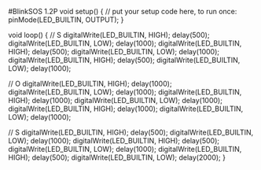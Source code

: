 #BlinkSOS 1.2P
void setup() {
  // put your setup code here, to run once:
  pinMode(LED_BUILTIN, OUTPUT);
}

void loop() {
  // S
  digitalWrite(LED_BUILTIN, HIGH);
  delay(500);
  digitalWrite(LED_BUILTIN, LOW);
  delay(1000);
  digitalWrite(LED_BUILTIN, HIGH);
  delay(500);
  digitalWrite(LED_BUILTIN, LOW);
  delay(1000);
  digitalWrite(LED_BUILTIN, HIGH);
  delay(500);
  digitalWrite(LED_BUILTIN, LOW);
  delay(1000);

  // O
  digitalWrite(LED_BUILTIN, HIGH);
  delay(1000);
  digitalWrite(LED_BUILTIN, LOW);
  delay(1000);
  digitalWrite(LED_BUILTIN, HIGH);
  delay(1000);
  digitalWrite(LED_BUILTIN, LOW);
  delay(1000);
  digitalWrite(LED_BUILTIN, HIGH);
  delay(1000);
  digitalWrite(LED_BUILTIN, LOW);
  delay(1000);

  // S
  digitalWrite(LED_BUILTIN, HIGH);
  delay(500);
  digitalWrite(LED_BUILTIN, LOW);
  delay(1000);
  digitalWrite(LED_BUILTIN, HIGH);
  delay(500);
  digitalWrite(LED_BUILTIN, LOW);
  delay(1000);
  digitalWrite(LED_BUILTIN, HIGH);
  delay(500);
  digitalWrite(LED_BUILTIN, LOW);
  delay(2000);
}
